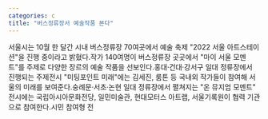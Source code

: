 ```yaml
---
categories: c
title: "버스정류장서 예술작품 본다"
---
```

서울시는 10월 한 달간 시내 버스정류장 70여곳에서 예술 축제 "2022 서울 아트스테이션"을 진행 중이라고 밝혔다.작가 140여명이 버스정류장 곳곳에서 "마이 서울 모멘트"를 주제로 다양한 장르의 예술 작품을 선보인다.홍대·건대·강서구 일대 정류장에서 진행되는 주제전시 "미팅포인트 미래"에는 김세진, 룸톤 등 국내외 작가들이 참여해 서울의 미래를 보여준다.숭례문·서초·논현 일대 정류장에서 펼쳐지는 "온 뮤지엄 모멘트" 전시에는 국립아시아문화전당, 일민미술관, 현대모터스 아트랩, 서울기록원이 협력 기관으로 참여한다.시민 참여형 전
